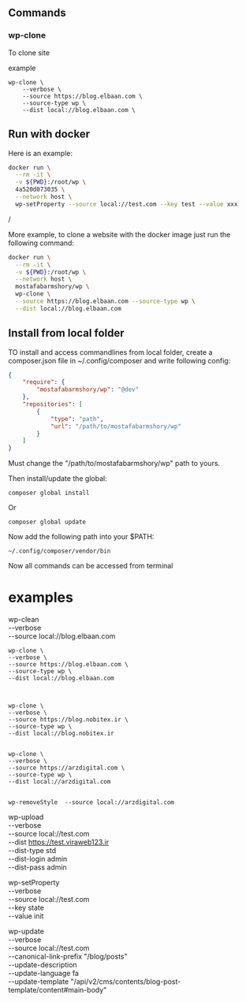 

## Commands

### wp-clone

To clone site

example 

```shell
wp-clone \
	--verbose \
	--source https://blog.elbaan.com \
	--source-type wp \
	--dist local://blog.elbaan.com \
```

### 


## Run with docker

Here is an example:

```bash
docker run \
  --rm -it \
  -v ${PWD}:/root/wp \
  4a520d073035 \
  --network host \
  wp-setProperty --source local://test.com --key test --value xxx
```

/

More example, to clone a website with the docker image just run the following command:

```bash
docker run \
  --rm -it \
  -v ${PWD}:/root/wp \
  --network host \
  mostafabarmshory/wp \
  wp-clone \
  --source https://blog.elbaan.com --source-type wp \
  --dist local://blog.elbaan.com
```

## Install from local folder

TO install and access commandlines from local folder, create a composer.json file in ~/.config/composer 
and write following config:

```json
{
    "require": {
        "mostafabarmshory/wp": "@dev"
    },
    "repositories": [
        {
            "type": "path",
            "url": "/path/to/mostafabarmshory/wp"
        }
    ]
}
```

Must change the "/path/to/mostafabarmshory/wp" path to yours.

Then install/update the global:

```shell
composer global install
```

Or

```shell
composer global update
```

Now add the following path into your $PATH:

```
~/.config/composer/vendor/bin
```

Now all commands can be accessed from terminal



# examples


wp-clean \
	--verbose \
	--source local://blog.elbaan.com
	
	wp-clone \
	--verbose \
	--source https://blog.elbaan.com \
	--source-type wp \
	--dist local://blog.elbaan.com 
	
	
	
	wp-clone \
	--verbose \
	--source https://blog.nobitex.ir \
	--source-type wp \
	--dist local://blog.nobitex.ir
	
	
	wp-clone \
	--verbose \
	--source https://arzdigital.com \
	--source-type wp \
	--dist local://arzdigital.com
	
	
	wp-removeStyle  --source local://arzdigital.com

	
	
wp-upload \
 --verbose \
 --source local://test.com \
 --dist https://test.viraweb123.ir \
 --dist-type std \
 --dist-login admin \
 --dist-pass admin
	
wp-setProperty \
	--verbose \
	--source local://test.com \
	--key state \
	--value init
	
wp-update \
 --verbose \
 --source local://test.com \
 --canonical-link-prefix "/blog/posts" \
 --update-description \
 --update-language fa \
 --update-template "/api/v2/cms/contents/blog-post-template/content#main-body"
	
	